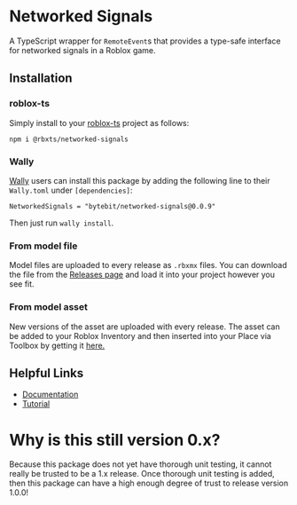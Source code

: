 # Networked Signals
A TypeScript wrapper for `RemoteEvent`s that provides a type-safe interface for networked signals in a Roblox game.

## Installation
### roblox-ts
Simply install to your [roblox-ts](https://roblox-ts.com/) project as follows:
```
npm i @rbxts/networked-signals
```

### Wally
[Wally](https://github.com/UpliftGames/wally/) users can install this package by adding the following line to their `Wally.toml` under `[dependencies]`:
```
NetworkedSignals = "bytebit/networked-signals@0.0.9"
```

Then just run `wally install`.

### From model file
Model files are uploaded to every release as `.rbxmx` files. You can download the file from the [Releases page](https://github.com/Bytebit-Org/roblox-NetworkedSignals/releases) and load it into your project however you see fit.

### From model asset
New versions of the asset are uploaded with every release. The asset can be added to your Roblox Inventory and then inserted into your Place via Toolbox by getting it [here.](https://www.roblox.com/library/7874130414/Networked-Signals-Package)

## Helpful Links
- [Documentation](DOCUMENTATION.md)
- [Tutorial](TUTORIAL.md)

# Why is this still version 0.x?
Because this package does not yet have thorough unit testing, it cannot really be trusted to be a 1.x release. Once thorough unit testing is added, then this package can have a high enough degree of trust to release version 1.0.0!
